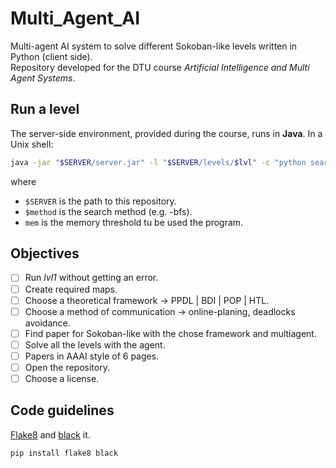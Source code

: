 # Multi_Agent_AI

Multi-agent AI system to solve different Sokoban-like levels written in Python (client side).  
Repository developed for the DTU course _Artificial Intelligence and Multi Agent Systems_.

## Run a level
The server-side environment, provided during the course, runs in **Java**. In a Unix shell:
```bash
java -jar "$SERVER/server.jar" -l "$SERVER/levels/$lvl" -c "python searchclient/searchclient.py $method --max-memory $mem" -g 150 -t 300
```

where
* `$SERVER` is the path to this repository.
* `$method` is the search method (e.g. -bfs).
* `mem` is the memory threshold tu be used the program.

## Objectives
* [ ] Run _lvl1_ without getting an error.
* [ ] Create required maps.
* [ ] Choose a theoretical framework -> PPDL | BDI | POP | HTL.
* [ ] Choose a method of communication -> online-planing, deadlocks avoidance.
* [ ] Find paper for Sokoban-like with the chose framework and multiagent.
* [ ] Solve all the levels with the agent.
* [ ] Papers in AAAI style of 6 pages.
* [ ] Open the repository.
* [ ] Choose a license.

## Code guidelines
[Flake8](https://pypi.org/project/flake8/) and [black](https://github.com/ambv/black) it.
```bash
pip install flake8 black
```
